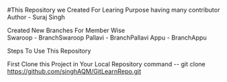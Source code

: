 #This Repository we Created For Learing Purpose having many contributor
<br>
Author - Suraj Singh

Created New Branches For Member Wise 
<br>
Swaroop - BranchSwaroop
Pallavi - BranchPallavi
Appu    - BranchAppu

Steps To Use This Repository 

First Clone this Project in Your Local Repository
command -- git clone https://github.com/singhAQM/GitLearnRepo.git




